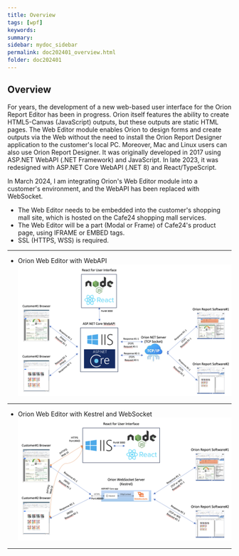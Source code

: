 ```yaml
---
title: Overview
tags: [wpf]
keywords:
summary: 
sidebar: mydoc_sidebar
permalink: doc202401_overview.html
folder: doc202401
---
```


## Overview

For years, the development of a new web-based user interface for the Orion Report Editor has been in progress. Orion itself features the ability to create HTML5-Canvas (JavaScript) outputs, but these outputs are static HTML pages. The Web Editor module enables Orion to design forms and create outputs via the Web without the need to install the Orion Report Designer application to the customer's local PC. Moreover, Mac and Linux users can also use Orion Report Designer. It was originally developed in 2017 using ASP.NET WebAPI (.NET Framework) and JavaScript. In late 2023, it was redesigned with ASP.NET Core WebAPI (.NET 8) and React/TypeScript.

In March 2024, I am integrating Orion's Web Editor module into a customer's environment, and the WebAPI has been replaced with WebSocket.

- The Web Editor needs to be embedded into the customer's shopping mall site, which is hosted on the Cafe24 shopping mall services.
- The Web Editor will be a part (Modal or Frame) of Cafe24's product page, using IFRAME or EMBED tags.
- SSL (HTTPS, WSS) is required.

****

- Orion Web Editor with WebAPI 
    ![Orion Web Editor with WebAPI](WebEdit_WebAPI.png)

*****

- Orion Web Editor with Kestrel and WebSocket 
    ![Orion Web Editor with WebSocket](WebEdit_WebSocket.png)

****
